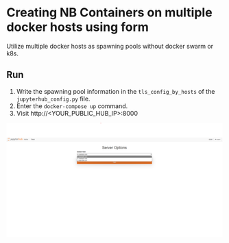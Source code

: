 # Creating NB Containers on multiple docker hosts using form

Utilize multiple docker hosts as spawning pools without docker swarm or k8s.

## Run

1.  Write the spawning pool information in the `tls_config_by_hosts` of the `jupyterhub_config.py` file.
2.  Enter the `docker-compose up` command.
3.  Visit http://<YOUR_PUBLIC_HUB_IP>:8000

![screenshot](./screenshot.png)
